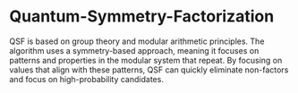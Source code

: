 # Quantum-Symmetry-Factorization
QSF is based on group theory and modular arithmetic principles. The algorithm uses a symmetry-based approach, meaning it focuses on patterns and properties in the modular system that repeat. By focusing on values that align with these patterns, QSF can quickly eliminate non-factors and focus on high-probability candidates.

